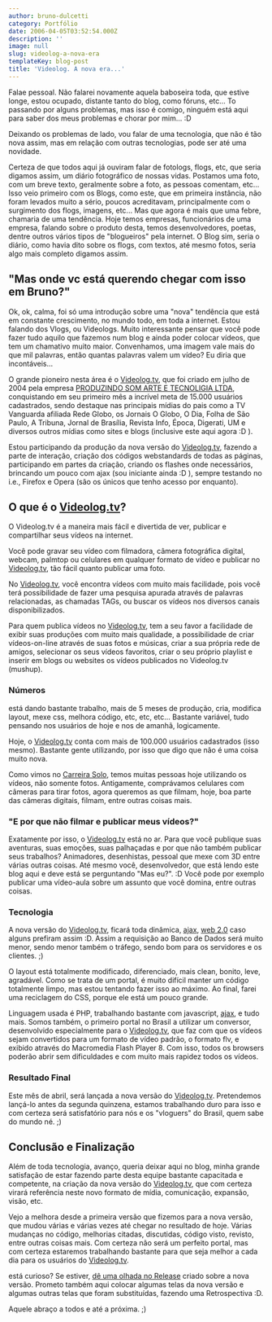 ```yaml
---
author: bruno-dulcetti
category: Portfólio
date: 2006-04-05T03:52:54.000Z
description: ''
image: null
slug: videolog-a-nova-era
templateKey: blog-post
title: 'Videolog. A nova era...'
---
```


Falae pessoal. Não falarei novamente aquela baboseira toda, que estive longe, estou ocupado, distante tanto do blog, como fóruns, etc... To passando por alguns problemas, mas isso é comigo, ninguém está aqui para saber dos meus problemas e chorar por mim... :D

Deixando os problemas de lado, vou falar de uma tecnologia, que não é tão nova assim, mas em relação com outras tecnologias, pode ser até uma novidade.

Certeza de que todos aqui já ouviram falar de fotologs, flogs, etc, que seria digamos assim, um diário fotográfico de nossas vidas. Postamos uma foto, com um breve texto, geralmente sobre a foto, as pessoas comentam, etc... Isso veio primeiro com os Blogs, como este, que em primeira instância, não foram levados muito a sério, poucos acreditavam, principalmente com o surgimento dos flogs, imagens, etc... Mas que agora é mais que uma febre, chamaria de uma tendência. Hoje temos empresas, funcionários de uma empresa, falando sobre o produto desta, temos desenvolvedores, poetas, dentre outros vários tipos de "blogueiros" pela internet. O Blog sim, seria o diário, como havia dito sobre os flogs, com textos, até mesmo fotos, seria algo mais completo digamos assim.

## "Mas onde vc está querendo chegar com isso em Bruno?"

Ok, ok, calma, foi só uma introdução sobre uma "nova" tendência que está em constante crescimento, no mundo todo, em toda a internet. Estou falando dos Vlogs, ou Videologs. Muito interessante pensar que você pode fazer tudo aquilo que fazemos num blog e ainda poder colocar vídeos, que tem um chamativo muito maior. Convenhamos, uma imagem vale mais do que mil palavras, então quantas palavras valem um vídeo? Eu diria que incontáveis...

O grande pioneiro nesta área é o <a href="http://www.videolog.tv">Videolog.tv</a>, que foi criado em julho de 2004 pela empresa <a href="http://www.produzindo.com.br">PRODUZINDO SOM ARTE E TECNOLIGIA LTDA</a>, conquistando em seu primeiro mês a incrível meta de 15.000 usuários cadastrados, sendo destaque nas principais mídias do pais como a TV Vanguarda afiliada Rede Globo, os Jornais O Globo, O Dia, Folha de São Paulo, A Tribuna, Jornal de Brasília, Revista Info, Época, Digerati, UM e diversos outros mídias como sites e blogs (inclusive este aqui agora :D ).

Estou participando da produção da nova versão do <a href="http://www.videolog.tv">Videolog.tv</a>, fazendo a parte de interação, criação dos códigos webstandards de todas as páginas, participando em partes da criação, criando os flashes onde necessários, brincando um pouco com ajax (sou iniciante ainda :D ), sempre testando no i.e., Firefox e Opera (são os únicos que tenho acesso por enquanto).

## O que é o <a href="http://www.videolog.tv">Videolog.tv</a>?

O Videolog.tv é a maneira mais fácil e divertida de ver, publicar e compartilhar seus vídeos na internet.

Você pode gravar seu vídeo com filmadora, câmera fotográfica digital, webcam, palmtop ou celulares em qualquer formato de vídeo e publicar no <a href="http://www.videolog.tv">Videolog.tv</a>, tão fácil quanto publicar uma foto.

No <a href="http://www.videolog.tv">Videolog.tv</a>, você encontra vídeos com muito mais facilidade, pois você terá possibilidade de fazer uma pesquisa apurada através de palavras relacionadas, as chamadas TAGs, ou buscar os vídeos nos diversos canais disponibilizados.

Para quem publica vídeos no <a href="http://www.videolog.tv">Videolog.tv</a>, tem a seu favor a facilidade de exibir suas produções com muito mais qualidade, a possibilidade de criar vídeos-on-line através de suas fotos e músicas, criar a sua própria rede de amigos, selecionar os seus vídeos favoritos, criar o seu próprio playlist e inserir em blogs ou websites os vídeos publicados no Videolog.tv (mushup).

### Números

está dando bastante trabalho, mais de 5 meses de produção, cria, modifica layout, mexe css, melhora código, etc, etc, etc... Bastante variável, tudo pensando nos usuários de hoje e nos de amanhã, logicamente.

Hoje, o <a href="http://www.videolog.tv">Videolog.tv</a> conta com mais de 100.000 usuários cadastrados (isso mesmo). Bastante gente utilizando, por isso que digo que não é uma coisa muito nova.

Como vimos no <a href="http://www.carreirasolo.org/archives/katilce_e_o_show_do_.html">Carreira Solo</a>, temos muitas pessoas hoje utilizando os vídeos, não somente fotos. Antigamente, comprávamos celulares com câmeras para tirar fotos, agora queremos as que filmam, hoje, boa parte das câmeras digitais, filmam, entre outras coisas mais.

### "E por que não filmar e publicar meus vídeos?"

Exatamente por isso, o <a href="http://www.videolog.tv">Videolog.tv</a> está no ar. Para que você publique suas aventuras, suas emoções, suas palhaçadas e por que não também publicar seus trabalhos? Animadores, desenhistas, pessoal que mexe com 3D entre várias outras coisas. Até mesmo você, desenvolvedor, que está lendo este blog aqui e deve está se perguntando "Mas eu?". :D Você pode por exemplo publicar uma vídeo-aula sobre um assunto que você domina, entre outras coisas.

### Tecnologia

A nova versão do <a href="http://www.videolog.tv">Videolog.tv</a>, ficará toda dinâmica, <a href="http://pt.wikipedia.org/wiki/AJAX_%28Web%29">ajax</a>, <a href="/web2-web-3-etc">web 2.0</a> caso alguns prefiram assim :D. Assim a requisição ao Banco de Dados será muito menor, sendo menor também o tráfego, sendo bom para os servidores e os clientes. ;)

O layout está totalmente modificado, diferenciado, mais clean, bonito, leve, agradável. Como se trata de um portal, é muito difícil manter um código totalmente limpo, mas estou tentando fazer isso ao máximo. Ao final, farei uma reciclagem do CSS, porque ele está um pouco grande.

Linguagem usada é PHP, trabalhando bastante com javascript, <a href="http://pt.wikipedia.org/wiki/AJAX_%28Web%29">ajax</a>, e tudo mais. Somos também, o primeiro portal no Brasil a utilizar um conversor, desenvolvido especialmente para o <a href="http://www.videolog.tv">Videolog.tv</a>, que faz com que os vídeos sejam convertidos para um formato de vídeo padrão, o formato flv, e exibido através do Macromedia Flash Player 8. Com isso, todos os browsers poderão abrir sem dificuldades e com muito mais rapidez todos os vídeos.

### Resultado Final

Este mês de abril, será lançada a nova versão do <a href="http://www.videolog.tv">Videolog.tv</a>. Pretendemos lançá-lo antes da segunda quinzena, estamos trabalhando duro para isso e com certeza será satisfatório para nós e os "vloguers" do Brasil, quem sabe do mundo né. ;)

## Conclusão e Finalização

Além de toda tecnologia, avanço, queria deixar aqui no blog, minha grande satisfação de estar fazendo parte desta equipe bastante capacitada e competente, na criação da nova versão do <a href="http://www.videolog.tv">Videolog.tv</a>, que com certeza virará referência neste novo formato de mídia, comunicação, expansão, visão, etc.

Vejo a melhora desde a primeira versão que fizemos para a nova versão, que mudou várias e várias vezes até chegar no resultado de hoje. Várias mudanças no código, melhorias citadas, discutidas, código visto, revisto, entre outras coisas mais. Com certeza não será um perfeito portal, mas com certeza estaremos trabalhando bastante para que seja melhor a cada dia para os usuários do <a href="http://www.videolog.tv">Videolog.tv</a>.

está curioso? Se estiver, <a href="http://www.videolog.tv/videolog/novo/">dê uma olhada no Release</a> criado sobre a nova versão. Prometo também aqui colocar algumas telas da nova versão e algumas outras telas que foram substituídas, fazendo uma Retrospectiva :D.

Aquele abraço a todos e até a próxima. ;)
